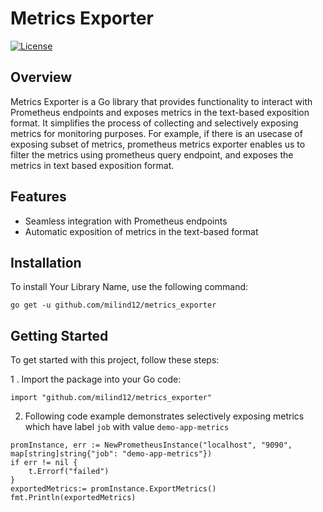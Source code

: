 # Metrics Exporter

[![License](https://img.shields.io/badge/license-MIT-blue.svg)](https://opensource.org/licenses/MIT)

## Overview

Metrics Exporter is a Go library that provides functionality to interact with Prometheus endpoints and exposes metrics in the text-based exposition format. It simplifies the process of collecting and selectively exposing metrics for monitoring purposes. For example, if there is an usecase of exposing subset of metrics, prometheus metrics exporter enables us to filter the metrics using prometheus query endpoint, and exposes the metrics in text based exposition format.

## Features

- Seamless integration with Prometheus endpoints
- Automatic exposition of metrics in the text-based format

## Installation

To install Your Library Name, use the following command:

```shell
go get -u github.com/milind12/metrics_exporter
```

## Getting Started

To get started with this project, follow these steps:

1 . Import the package into your Go code:

```
import "github.com/milind12/metrics_exporter"
```

2.  Following code example demonstrates selectively exposing metrics which have label `job` with value `demo-app-metrics`

```
promInstance, err := NewPrometheusInstance("localhost", "9090", map[string]string{"job": "demo-app-metrics"})
if err != nil {
    t.Errorf("failed")
}
exportedMetrics:= promInstance.ExportMetrics()
fmt.Println(exportedMetrics)
```
